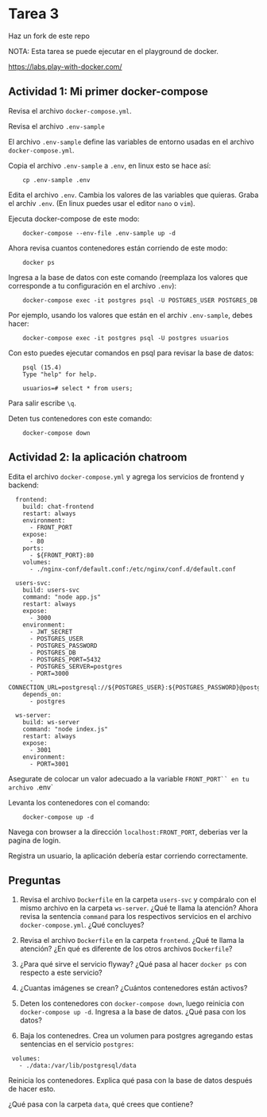 # Tarea 3

Haz un fork de este repo

NOTA: Esta tarea se puede ejecutar en el playground de docker.

https://labs.play-with-docker.com/

## Actividad 1: Mi primer docker-compose

Revisa el archivo `docker-compose.yml`.

Revisa el archivo `.env-sample`

El archivo `.env-sample` define las variables de entorno usadas en el archivo `docker-compose.yml`.

Copia el archivo `.env-sample` a `.env`, en linux esto se hace así:

        cp .env-sample .env

Edita el archivo `.env`. Cambia los valores de las variables que quieras.
Graba el archiv `.env`. (En linux puedes usar el editor `nano` o `vim`).

Ejecuta docker-compose de este modo:

        docker-compose --env-file .env-sample up -d

Ahora revisa cuantos contenedores están corriendo de este modo:

        docker ps

Ingresa a la base de datos con este comando (reemplaza los valores que corresponde a tu configuración en el archivo `.env`):

        docker-compose exec -it postgres psql -U POSTGRES_USER POSTGRES_DB

Por ejemplo, usando los valores que están en el archiv `.env-sample`, debes hacer:


        docker-compose exec -it postgres psql -U postgres usuarios


Con esto puedes ejecutar comandos en psql para revisar la base de datos:

        psql (15.4)
        Type "help" for help.

        usuarios=# select * from users;


Para salir escribe `\q`.


Deten tus contenedores con este comando:

        docker-compose down

## Actividad 2: la aplicación chatroom

Edita el archivo `docker-compose.yml` y agrega los servicios de frontend y backend:

```
  frontend:
    build: chat-frontend
    restart: always
    environment:
      - FRONT_PORT
    expose: 
      - 80
    ports:
      - ${FRONT_PORT}:80
    volumes:
      - ./nginx-conf/default.conf:/etc/nginx/conf.d/default.conf
 
  users-svc:
    build: users-svc
    command: "node app.js" 
    restart: always
    expose:
      - 3000
    environment:
      - JWT_SECRET
      - POSTGRES_USER
      - POSTGRES_PASSWORD
      - POSTGRES_DB
      - POSTGRES_PORT=5432
      - POSTGRES_SERVER=postgres
      - PORT=3000
      - CONNECTION_URL=postgresql://${POSTGRES_USER}:${POSTGRES_PASSWORD}@postgres:5432/${POSTGRES_DB}
    depends_on:
      - postgres
  
  ws-server:
    build: ws-server
    command: "node index.js"
    restart: always
    expose:
      - 3001
    environment:
      - PORT=3001
```

Asegurate de colocar un valor adecuado a la variable `FRONT_PORT`` en tu archivo `.env`

Levanta los contenedores con el comando:

        docker-compose up -d

Navega con browser a la dirección `localhost:FRONT_PORT`, deberias ver la pagina de login.

Registra un usuario, la aplicación debería estar corriendo correctamente.

## Preguntas

1. Revisa el archivo `Dockerfile` en la carpeta `users-svc` y compáralo con el mismo archivo en la carpeta `ws-server`. ¿Qué te llama la atención? Ahora revisa la sentencia `command` para los respectivos servicios en el archivo `docker-compose.yml`. ¿Qué concluyes?

2. Revisa el archivo `Dockerfile` en la carpeta `frontend`. ¿Qué te llama la atención? ¿En qué es diferente de los otros archivos `Dockerfile`?

3. ¿Para qué sirve el servicio flyway? ¿Qué pasa al hacer `docker ps` con respecto a este servicio?

4. ¿Cuantas imágenes se crean? ¿Cuántos contenedores están activos?

5. Deten los contenedores con `docker-compose down`, luego reinicia con `docker-compose up -d`. Ingresa a la base de datos. ¿Qué pasa con los datos? 

6. Baja los contenedres. Crea un volumen para postgres agregando estas sentencias en el servicio `postgres`: 

```
 volumes:
   - ./data:/var/lib/postgresql/data
```

Reinicia los contenedores. Explica qué pasa con la base de datos después de hacer esto.

¿Qué pasa con la carpeta `data`, qué crees que contiene?


